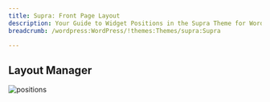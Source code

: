 ```yaml
---
title: Supra: Front Page Layout
description: Your Guide to Widget Positions in the Supra Theme for WordPress
breadcrumb: /wordpress:WordPress/!themes:Themes/supra:Supra

---
```


## Layout Manager

![positions](assets/outline_home_1.jpeg)
